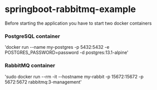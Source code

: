 # springboot-rabbitmq-example

Before starting the application you have to start two docker containers

### PostgreSQL container
'docker run --name my-postgres -p 5432:5432 -e POSTGRES_PASSWORD=password -d postgres:13.1-alpine'
### RabbitMQ container
'sudo docker run --rm -it --hostname my-rabbit -p 15672:15672 -p 5672:5672 rabbitmq:3-management'
